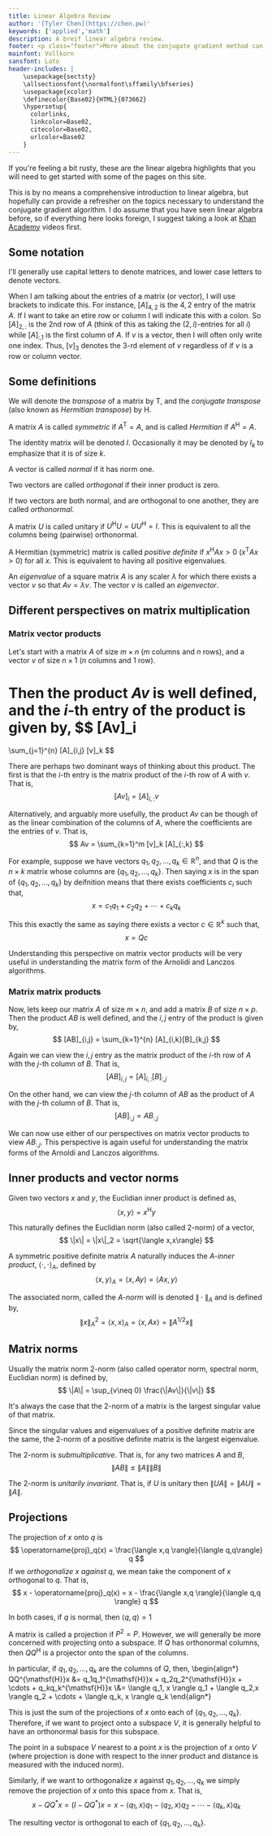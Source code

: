 ```yaml
---
title: Linear Algebra Review
author: '[Tyler Chen](https://chen.pw)'
keywords: ['applied','math']
description: A breif linear algebra review.
footer: <p class="footer">More about the conjugate gradient method can be found <a href="./">here</a>.</p>
mainfont: Vollkorn
sansfont: Lato
header-includes: |
    \usepackage{sectsty}
    \allsectionsfont{\normalfont\sffamily\bfseries}
    \usepackage{xcolor}
    \definecolor{Base02}{HTML}{073662}
    \hypersetup{
      colorlinks,
      linkcolor=Base02,
      citecolor=Base02,
      urlcolor=Base02
    }
---
```



If you're feeling a bit rusty, these are the linear algebra highlights that you will need to get started with some of the pages on this site.

This is by no means a comprehensive introduction to linear algebra, but hopefully can provide a refresher on the topics necessary to understand the conjugate gradient algorithm.
I do assume that you have seen linear algebra before, so if everything here looks foreign, I suggest taking a look at [Khan Academy](https://www.khanacademy.org/math/linear-algebra) videos first.

## Some notation

I'll generally use capital letters to denote matrices, and lower case letters to denote vectors.

When I am talking about the entries of a matrix (or vector), I will use brackets to indicate this.
For instance, $[A]_{4,2}$ is the $4,2$ entry of the matrix $A$. 
If I want to take an etire row or column I will indicate this with a colon. 
So $[A]_{2,:}$ is the 2nd row of $A$ (think of this as taking the $(2,i)$-entries for all $i$) while $[A]_{:,1}$ is the first column of $A$.
If $v$ is a vector, then I will often only write one index. Thus, $[v]_3$ denotes the 3-rd element of $v$ regardless of if $v$ is a row or column vector.



## Some definitions

We will denote the *transpose* of a matrix by ${\mathsf{T}}$, and the *conjugate transpose* (also known as *Hermitian transpose*) by ${\mathsf{H}}$.

A matrix $A$ is called *symmetric* if $A^{\mathsf{T}} = A$, and is called *Hermitian* if $A^{\mathsf{H}} = A$.

The identity matrix will be denoted $I$.
Occasionally it may be denoted by $I_k$ to emphasize that it is of size $k$.

A vector is called *normal* if it has norm one.

Two vectors are called *orthogonal* if their inner product is zero.

If two vectors are both normal, and are orthogonal to one another, they are called *orthonormal*.

A matrix $U$ is called unitary if $U^{\mathsf{H}}U = U U^{\mathsf{H}} = I$.
This is equivalent to all the columns being (pairwise) orthonormal.

A Hermitian (symmetric) matrix is called *positive definite* if $x^{\mathsf{H}}Ax > 0$ ($x^{\mathsf{T}}Ax>0$) for all $x$.
This is equivalent to having all positive eigenvalues.

An *eigenvalue* of a square matrix $A$ is any scaler $\lambda$ for which there exists a vector $v$ so that $Av = \lambda v$. The vector $v$ is called an *eigenvector*.

## Different perspectives on matrix multiplication

### Matrix vector products
Let's start with a matrix $A$ of size $m\times n$ ($m$ columns and $n$ rows), and a vector $v$ of size $n\times 1$ ($n$ columns and 1 row).

Then the product $Av$ is well defined, and the $i$-th entry of the product is given by,
$$
[Av]_i
=
\sum_{j=1}^{n} [A]_{i,j} [v]_k
$$

There are perhaps two dominant ways of thinking about this product.
The first is that the $i$-th entry is the matrix product of the $i$-th row of $A$ with $v$. 
That is,
$$
[Av]_i = [A]_{i,:} v 
$$

Alternatively, and arguably more usefully, the product $Av$ can be though of as the linear combination of the columns of $A$, where the coefficients are the entries of $v$. That is,
$$
Av = \sum_{k=1}^m [v]_k [A]_{:,k}
$$

For example, suppose we have vectors $q_1,q_2,\ldots, q_k \in \mathbb{R}^n$, and that $Q$ is the $n\times k$ matrix whose columns are $\{q_1,q_2,\ldots, q_k\}$. Then saying $x$ is in the span of $\{q_1,q_2,\ldots, q_k\}$ by deifnition means that there exists coefficients $c_i$ such that,
$$
x = c_1q_1 + c_2q_2 + \cdots + c_kq_k
$$

This this exactly the same as saying there exists a vector $c\in\mathbb{R}^k$ such that,
$$
x = Qc
$$

Understanding this perspective on matrix vector products will be very useful in understanding the matrix form of the Arnolidi and Lanczos algorithms.

### Matrix matrix products

Now, lets keep our matrix $A$ of size $m\times n$, and add a matrix $B$ of size $n\times p$. 
Then the product $AB$ is well defined, and the $i,j$ entry of the product is given by,
$$
[AB]_{i,j} = \sum_{k=1}^{n} [A]_{i,k}[B]_{k,j}
$$

Again we can view the $i,j$ entry as the matrix product of the $i$-th row of $A$ with the $j$-th column of $B$. 
That is,
$$
[AB]_{i,j} = [A]_{i,:} [B]_{:,j}
$$

On the other hand, we can view the $j$-th column of $AB$ as the product of $A$ with the $j$-th column of $B$. 
That is,
$$
[AB]_{:,j} = AB_{:,j}
$$

We can now use either of our perspectives on matrix vector products to view $AB_{:,j}$.
This perspective is again useful for understanding the matrix forms of the Arnoldi and Lanczos algorithms.

## Inner products and vector norms

Given two vectors $x$ and $y$, the Euclidian inner product is defined as,
$$
\langle x,y\rangle = x^{\mathsf{H}}y
$$

This naturally defines the Euclidian norm (also called 2-norm) of a vector,
$$
\|x\| = \|x\|_2 = \sqrt{\langle x,x\rangle}
$$

A symmetric positive definite matrix $A$ naturally induces the *$A$-inner product*, $\langle \cdot,\cdot \rangle_A$, defined by 
$$
\langle x,y\rangle_A = \langle x,Ay\rangle = \langle Ax,y \rangle
$$

The associated norm, called the *$A$-norm* will is denoted $\| \cdot \|_A$ and is defined by,
$$
\|x\|_A^2 = \langle x,x \rangle_A = \langle x,Ax \rangle = \| A^{1/2}x \|
$$


## Matrix norms

Usually the matrix norm 2-norm (also called operator norm, spectral norm, Euclidian norm) is defined by,
$$
\|A\| = \sup_{v\neq 0} \frac{\|Av\|}{\|v\|}
$$

It's always the case that the 2-norm of a matrix is the largest singular value of that matrix.

Since the singular values and eigenvalues of a positive definite matrix are the same, the 2-norm of a positive definite matrix is the largest eigenvalue.

The 2-norm is *submultiplicative*. That is, for any two matrices $A$ and $B$,
$$
\|AB\| \leq \|A\|\|B\|
$$

The 2-norm is *unitarily invariant*. That is, if $U$ is unitary then $\|UA\| = \|AU\| = \|A\|$.

## Projections


The projection of $x$ onto $q$ is 
$$
\operatorname{proj}_q(x) = \frac{\langle x,q \rangle}{\langle q,q\rangle} q
$$
If we *orthogonalize $x$ against $q$*, we mean take the component of $x$ orthogonal to $q$.
That is,
$$
x - \operatorname{proj}_q(x) = x - \frac{\langle x,q \rangle}{\langle q,q \rangle} q
$$

In both cases, if $q$ is normal, then $\langle q,q \rangle = 1$

A matrix is called a projection if $P^2 = P$.
However, we will generally be more concerned with projecting onto a subspace. 
If $Q$ has orthonormal columns, then $QQ^{\mathsf{H}}$ is a projector onto the span of the columns.

In particular, if $q_1,q_2,\ldots, q_k$ are the columns of $Q$, then,
\begin{align*}
QQ^{\mathsf{H}}x 
&= q_1q_1^{\mathsf{H}}x + q_2q_2^{\mathsf{H}}x + \cdots + q_kq_k^{\mathsf{H}}x 
\\&= \langle q_1, x \rangle q_1 + \langle q_2,x \rangle q_2 + \cdots + \langle q_k, x \rangle q_k
\end{align*}

This is just the sum of the projections of $x$ onto each of $\{q_1,q_2,\ldots, q_k\}$.
Therefore, if we want to project onto a subspace $V$, it is generally helpful to have an orthonormal basis for this subspace.

The point in a subspace $V$ nearest to a point $x$ is the projection of $x$ onto $V$ (where projection is done with respect to the inner product and distance is measured with the induced norm).

Similarly, if we want to orthogonalize $x$ against $q_1,q_2,\ldots, q_k$ we simply remove the projection of $x$ onto this space from $x$. That is,
$$
x - QQ^*x = (I- QQ^*)x 
= x - \langle q_1, x \rangle q_1 - \langle q_2,x \rangle q_2 - \cdots - \langle q_k, x \rangle q_k
$$

The resulting vector is orthogonal to each of $\{q_1,q_2,\ldots, q_k\}$. 

